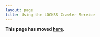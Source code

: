 ```yaml
---
layout: page
title: Using the LOCKSS Crawler Service
---
```


**This page has moved [here](../2.0-alpha1/running/crawler).**
